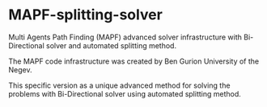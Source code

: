 # MAPF-splitting-solver
Multi Agents Path Finding (MAPF) advanced solver infrastructure with Bi-Directional solver and automated splitting method.

The MAPF code infrastructure was created by Ben Gurion University of the Negev.

This specific version as a unique advanced method for solving the problems with Bi-Directional solver using automated splitting method.

